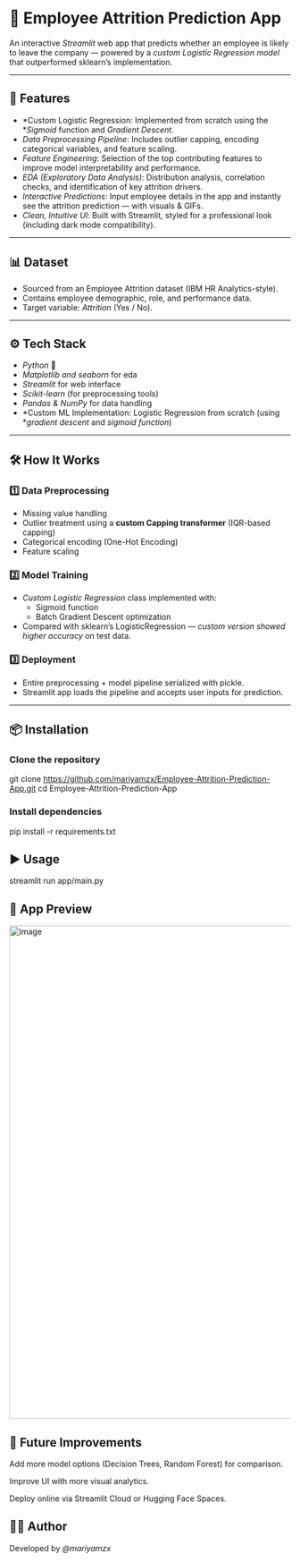 # 🏢 Employee Attrition Prediction App  

An interactive *Streamlit* web app that predicts whether an employee is likely to leave the company — powered by a *custom Logistic Regression model* that outperformed sklearn’s implementation.  

---

## 🚀 Features  
- *Custom Logistic Regression: Implemented from scratch using the **Sigmoid* function and *Gradient Descent*.  
- *Data Preprocessing Pipeline*: Includes outlier capping, encoding categorical variables, and feature scaling.  
- *Feature Engineering*: Selection of the top contributing features to improve model interpretability and performance.  
- *EDA (Exploratory Data Analysis)*: Distribution analysis, correlation checks, and identification of key attrition drivers.  
- *Interactive Predictions*: Input employee details in the app and instantly see the attrition prediction — with visuals & GIFs.  
- *Clean, Intuitive UI*: Built with Streamlit, styled for a professional look (including dark mode compatibility).  

---

## 📊 Dataset  
- Sourced from an Employee Attrition dataset (IBM HR Analytics-style).  
- Contains employee demographic, role, and performance data.  
- Target variable: *Attrition* (Yes / No).  

---

## ⚙ Tech Stack  
- *Python* 🐍
- *Matplotlib and seaborn* for eda
- *Streamlit* for web interface  
- *Scikit-learn* (for preprocessing tools)  
- *Pandas & NumPy* for data handling  
- *Custom ML Implementation: Logistic Regression from scratch  (using **gradient descent* and *sigmoid function*)

---

## 🛠 How It Works  

### 1️⃣ Data Preprocessing  
- Missing value handling  
- Outlier treatment using a **custom Capping transformer** (IQR-based capping)  
- Categorical encoding (One-Hot Encoding)  
- Feature scaling  

### 2️⃣ Model Training  
- *Custom Logistic Regression* class implemented with:  
  - Sigmoid function  
  - Batch Gradient Descent optimization  
- Compared with sklearn’s LogisticRegression — *custom version showed higher accuracy* on test data.  

### 3️⃣ Deployment  
- Entire preprocessing + model pipeline serialized with pickle.  
- Streamlit app loads the pipeline and accepts user inputs for prediction.  

---

## 📦 Installation  


### Clone the repository
git clone https://github.com/mariyamzx/Employee-Attrition-Prediction-App.git
cd Employee-Attrition-Prediction-App

### Install dependencies
pip install -r requirements.txt

## ▶ Usage

streamlit run app/main.py

## 📸 App Preview
<img width="1891" height="882" alt="image" src="https://github.com/user-attachments/assets/a366e27a-a2ab-4019-8f5b-9a18944012e0" />


## 🔮 Future Improvements
Add more model options (Decision Trees, Random Forest) for comparison.

Improve UI with more visual analytics.

Deploy online via Streamlit Cloud or Hugging Face Spaces.

## 👨‍💻 Author
Developed by *@mariyamzx*
